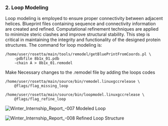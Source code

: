 ### 2. Loop Modeling
Loop modeling is employed to ensure proper connectivity between adjacent helices. Blueprint files containing sequence and connectivity information are created and refined. Computational refinement techniques are applied to minimize steric clashes and improve structural stability. This step is critical in maintaining the integrity and functionality of the designed protein structures. The command for loop modeling is:
```
/home/user/rosetta/main/tools/remodel/getBluePrintFromCoords.pl \
    -pdbfile 8b1x_01.pdb
    -chain A > 8b1x_01.remodel
```
Make Necessary changes to the .remodel file by adding the loops codes

```
/home/user/rosetta/main/source/bin/remodel.linuxgccrelease \
    @flags/flag_missing_loop
```
```
/home/user/rosetta/main/source/bin/loopmodel.linuxgccrelease \
    @flags/flag_refine_loop
```
![Winter_Internship_Report_-007](https://github.com/user-attachments/assets/b758182f-2f04-48ec-8718-c465be74d2cf)
Modeled Loop

![Winter_Internship_Report_-008](https://github.com/user-attachments/assets/da0252eb-eeb0-4050-8db8-39387c049071)
Refined Loop Structure
